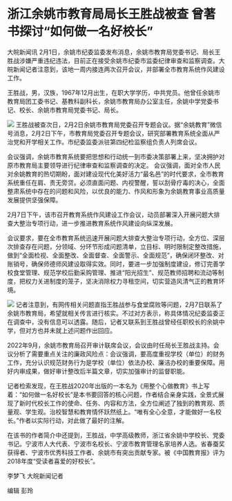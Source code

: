 # 浙江余姚市教育局局长王胜战被查 曾著书探讨“如何做一名好校长”

大皖新闻讯
2月1日，余姚市纪委监委发布消息，余姚市教育局党委书记、局长王胜战涉嫌严重违纪违法，目前正在接受余姚市纪委市监委纪律审查和监察调查。大皖新闻记者注意到，该地一周内接连两次召开会议，并部署全市教育系统作风建设工作。

王胜战，男，汉族，1967年12月出生，在职大学学历，中共党员。他曾任余姚市教育局团工委书记、基教科副科长，余姚市教育局办公室主任，余姚中学党委书记、校长、余姚市教育局党委书记、局长。

![](https://inews.gtimg.com/newsapp_bt/0/15653542418/1000)
王胜战被查次日，2月2日余姚市教育局党委召开专题会议。据“余姚教育”微信号消息，2月2日下午，市教育局党委召开专题会议，研究部署教育系统全面从严治党和开学相关工作。市纪委监委派驻第四纪检监察组负责人列席会议。

会议强调，余姚市教育系统要把思想和行动统一到市委决策部署上来，坚决拥护对原市教育局主要领导进行纪律审查和监察调查的决定。
会议强调，面对全市人民对余姚教育的热切期盼，面对建设现代化美好活力“最名邑”的时代要求，全市教育系统重任在肩、责无旁贷。必须直面问题、内视警醒，誓以刮骨疗毒的决心，全面整肃系统中存在的问题和风险，以优良的能力、作风和形象为余姚教育事业高质量发展提供坚强保障。

2月7日下午，该市召开教育系统作风建设工作会议，动员部署深入开展问题大排查大整治专项行动，进一步推进教育系统作风建设向纵深发展。

会议要求，要在全市教育系统迅速开展问题大排查大整治专项行动，全方位、深层次排查存在问题，分领域、分环节形成问题清单，立目标、明时限制定整改措施，做到“全面检视、全面整改、全面督查、全面警示、全面规范”，确保闭环整改、对账销号，确保师德师风建设取得实效。同时，要进一步加强制度建设，修订完善学校食堂管理、规范学校后勤采购管理、推进“阳光招生”、规范教师招聘和流动等制度，把权力关进制度的笼子，坚决消除权力寻租空间，切实营造风清气正的教育环境。

![](https://inews.gtimg.com/newsapp_bt/0/15653542421/1000)
记者注意到，有网传相关问题直指王胜战参与食堂腐败等问题，2月7日联系了余姚市教育局，希望就相关传言进行核实。不过对方表示，称具体情况纪委监委正在调查中，没有信息可以透露。随后，记者又联系到王胜战曾经任职校长的余姚中学，但对方也并未就上述问题作出回应。

2022年9月，余姚市教育局召开审计联席会议，会议由时任局长王胜战主持。会议分析了需要重点关注的廉政风险点：会议强调，要高度重视学校（单位）的财务工作，充分认识规范财务行为是学校（单位）依法办校、廉洁办校的重要保障。用好内审成果，做好审计整改后半篇文章，切实加强审计的监督职能。

记者检索发现，在王胜战2020年出版的一本名为《用整个心做教育》书上写着：“如何做一名好校长”是本书要回答的核心问题，作者结合亲身实践，全景式展现了新时代校长工作的使命、任务、内容和方法，全方位阐述了独到的教育观、质量观、学生观。治校智慧和教育情怀跃然纸上。“唯有全心全意，才能做好一名校长。”作者以实际行动，对此做了最好的注解。

在该书的作者简介中还提到，王胜战，中学高级教师，浙江省余姚中学校长、党委书记。宁波市人大代表、宁波市名校长、宁波市教育管理名家培养人选。省春蚕奖获得者、宁波市优秀科技工作者、余姚市有突出贡献专家。被《中国教育报》评为2018年度“受读者喜爱的好校长”。

李梦飞 大皖新闻记者

编辑 彭玲

